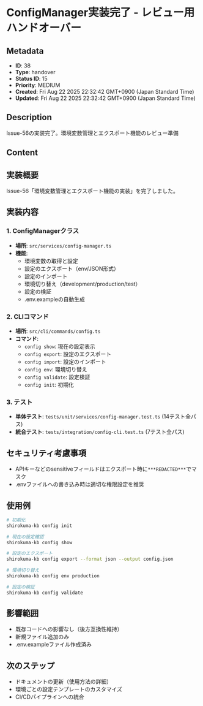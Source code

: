 # ConfigManager実装完了 - レビュー用ハンドオーバー

## Metadata

- **ID**: 38
- **Type**: handover
- **Status ID**: 15
- **Priority**: MEDIUM
- **Created**: Fri Aug 22 2025 22:32:42 GMT+0900 (Japan Standard Time)
- **Updated**: Fri Aug 22 2025 22:32:42 GMT+0900 (Japan Standard Time)

## Description

Issue-56の実装完了。環境変数管理とエクスポート機能のレビュー準備

## Content

## 実装概要
Issue-56「環境変数管理とエクスポート機能の実装」を完了しました。

## 実装内容

### 1. ConfigManagerクラス
- **場所**: `src/services/config-manager.ts`
- **機能**:
  - 環境変数の取得と設定
  - 設定のエクスポート（env/JSON形式）
  - 設定のインポート
  - 環境切り替え（development/production/test）
  - 設定の検証
  - .env.exampleの自動生成

### 2. CLIコマンド
- **場所**: `src/cli/commands/config.ts`
- **コマンド**:
  - `config show`: 現在の設定表示
  - `config export`: 設定のエクスポート
  - `config import`: 設定のインポート
  - `config env`: 環境切り替え
  - `config validate`: 設定検証
  - `config init`: 初期化

### 3. テスト
- **単体テスト**: `tests/unit/services/config-manager.test.ts` (14テスト全パス)
- **統合テスト**: `tests/integration/config-cli.test.ts` (7テスト全パス)

## セキュリティ考慮事項
- APIキーなどのsensitiveフィールドはエクスポート時に`***REDACTED***`でマスク
- .envファイルへの書き込み時は適切な権限設定を推奨

## 使用例
```bash
# 初期化
shirokuma-kb config init

# 現在の設定確認
shirokuma-kb config show

# 設定のエクスポート
shirokuma-kb config export --format json --output config.json

# 環境切り替え
shirokuma-kb config env production

# 設定の検証
shirokuma-kb config validate
```

## 影響範囲
- 既存コードへの影響なし（後方互換性維持）
- 新規ファイル追加のみ
- .env.exampleファイル作成済み

## 次のステップ
- ドキュメントの更新（使用方法の詳細）
- 環境ごとの設定テンプレートのカスタマイズ
- CI/CDパイプラインへの統合
